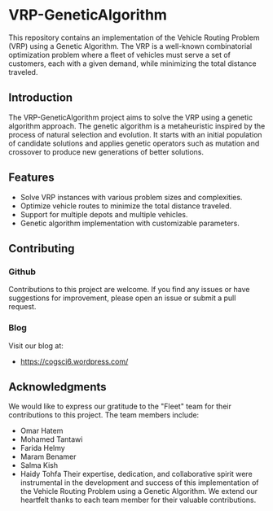 # VRP-GeneticAlgorithm
This repository contains an implementation of the Vehicle Routing Problem (VRP) using a Genetic Algorithm. The VRP is a well-known combinatorial optimization problem where a fleet of vehicles must serve a set of customers, each with a given demand, while minimizing the total distance traveled.
## Introduction
The VRP-GeneticAlgorithm project aims to solve the VRP using a genetic algorithm approach. The genetic algorithm is a metaheuristic inspired by the process of natural selection and evolution. It starts with an initial population of candidate solutions and applies genetic operators such as mutation and crossover to produce new generations of better solutions.
## Features
- Solve VRP instances with various problem sizes and complexities.
- Optimize vehicle routes to minimize the total distance traveled.
- Support for multiple depots and multiple vehicles.
- Genetic algorithm implementation with customizable parameters.
## Contributing
### Github
Contributions to this project are welcome. If you find any issues or have suggestions for improvement, please open an issue or submit a pull request.
### Blog 
Visit our blog at:
- https://cogsci6.wordpress.com/ 
## Acknowledgments
We would like to express our gratitude to the "Fleet" team for their contributions to this project. The team members include:

- Omar Hatem
- Mohamed Tantawi
- Farida Helmy
- Maram Benamer
- Salma Kish
- Haidy Tohfa
Their expertise, dedication, and collaborative spirit were instrumental in the development and success of this implementation of the Vehicle Routing Problem using a Genetic Algorithm. We extend our heartfelt thanks to each team member for their valuable contributions.

